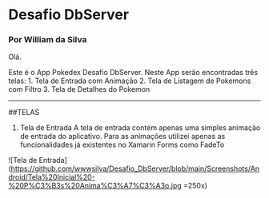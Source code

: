 # Desafio DbServer
### Por William da Silva


Olá.

Este é o App Pokedex Desafio DbServer. 
Neste App serão encontradas três telas:
	1. Tela de Entrada com Animação
	2. Tela de Listagem de Pokemons com Filtro
	3. Tela de Detalhes do Pokemon

-----------------------------------

##TELAS
1. Tela de Entrada
	A tela de entrada contém apenas uma simples animação de entrada do aplicativo.
	Para as animações utilizei apenas as funcionalidades já existentes no Xamarin Forms como FadeTo


![Tela de Entrada](https://github.com/wwwsilva/Desafio_DbServer/blob/main/Screenshots/Android/Tela%20Inicial%20-%20P%C3%B3s%20Anima%C3%A7%C3%A3o.jpg =250x)
